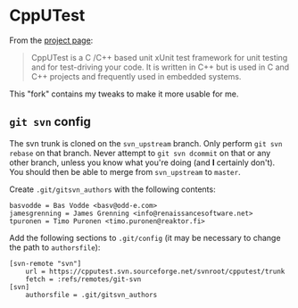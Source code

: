 CppUTest
========

From the [project page](http://www.cpputest.org/):

> CppUTest is a C /C++ based unit xUnit test framework for unit testing and for test-driving your code. It is written in C++ but is used in C and C++ projects and frequently used in embedded systems.

This "fork" contains my tweaks to make it more usable for me.

`git svn` config
----------------

The svn trunk is cloned on the `svn_upstream` branch.  Only perform `git svn rebase` on that branch.  Never attempt to `git svn dcommit` on that or any other branch, unless you know what you're doing (and **I** certainly don't).  You should then be able to merge from `svn_upstream` to `master`.

Create `.git/gitsvn_authors` with the following contents:

    basvodde = Bas Vodde <basv@odd-e.com>
    jamesgrenning = James Grenning <info@renaissancesoftware.net>
    tpuronen = Timo Puronen <timo.puronen@reaktor.fi>

Add the following sections to `.git/config` (it may be necessary to change the path to `authorsfile`):

    [svn-remote "svn"]
        url = https://cpputest.svn.sourceforge.net/svnroot/cpputest/trunk
        fetch = :refs/remotes/git-svn
    [svn]
        authorsfile = .git/gitsvn_authors

